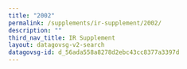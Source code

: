 ```yaml
---
title: "2002"
permalink: /supplements/ir-supplement/2002/
description: ""
third_nav_title: IR Supplement
layout: datagovsg-v2-search
datagovsg-id: d_56ada558a8278d2ebc43cc8377a3397d
---
```

